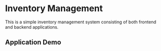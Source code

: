 # Inventory Management 

This is a simple inventory management system consisting of both frontend and backend applications.

## Application Demo
